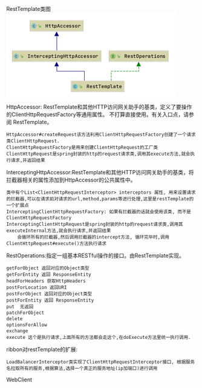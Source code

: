 RestTemplate类图
![RestTemplate类图](img/951656554520_.pic.jpg)

HttpAccessor: RestTemplate和其他HTTP访问网关助手的基类，定义了要操作的ClientHttpRequestFactory等通用属性。 不打算直接使用。有关入口点，请参阅 RestTemplate。
    
    HttpAccessor#createRequest该方法利用ClientHttpRequestFactory创建了一个请求类ClientHttpRequest.
    ClientHttpRequestFactory是用来创建ClientHttpRequest的工厂类
    ClientHttpRequest是spring封装的http的request请求类,调用其execute方法,就会执行请求,并返回结果
    
InterceptingHttpAccessor:RestTemplate和其他HTTP访问网关助手的基类，将拦截器相关的属性添加到HttpAccessor的公共属性中。
    
    类中有个List<ClientHttpRequestInterceptor> interceptors 属性, 用来设置请求的拦截器,可以在请求前对请求的url,method,params等进行处理,这里是restTemplate的一个扩展点
    InterceptingClientHttpRequestFactory: 如果有拦截器的话就会使用该类, 而不是ClientHttpRequestFactory
    InterceptingClientHttpRequest是spring封装的http的request请求类,调用其executeInternal方法,就会执行请求,并返回结果
        会循环所有的拦截器,然后调用拦截器的intercept方法, 循环完毕时,调用ClientHttpRequest#execute()方法执行请求
    
RestOperations:指定一组基本RESTful操作的接口。由RestTemplate实现。

    getForObject 返回对应的Object类型
    getForEntity 返回 ResponseEntity
    headForHeaders 获取HttpHeaders
    postForLocation 返回URI
    postForObject 返回对应的Object类型
    postForEntity 返回 ResponseEntity
    put  无返回
    patchForObject
    delete
    optionsForAllow
    exchange
    execute 这个是执行请求,上面所有的方法都会走这个,在doExecute方法里统一执行调用.
    

ribbon对restTemplate的扩展:

    LoadBalancerInterceptor类实现了ClientHttpRequestInterceptor接口, 根据服务名拉取所有的服务,根据算法,选择一个真正的服务地址(ip加端口)进行调用

WebClient




























